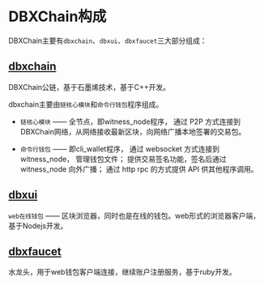 # DBXChain构成

DBXChain主要有`dbxchain`、`dbxui`、`dbxfaucet`三大部分组成：

## [<b>dbxchain</b>](../dbxchain/introduction.md)

DBXChain公链，基于石墨烯技术，基于C++开发。

dbxchain主要由`链核心模块`和`命令行钱包`程序组成。

- `链核心模块` —— 全节点，即witness_node程序， 通过 P2P 方式连接到DBXChain网络，从网络接收最新区块，向网络广播本地签署的交易包。

- `命令行钱包` —— 即cli_wallet程序， 通过 websocket 方式连接到 witness_node， 管理钱包文件； 提供交易签名功能，签名后通过 witness_node 向外广播； 通过 http rpc 的方式提供 API 供其他程序调用。


## [<b>dbxui</b>](dbxui_introduction.md) 

`web在线钱包` —— 区块浏览器，同时也是在线的钱包。web形式的浏览器客户端，基于Nodejs开发。

## [<b>dbxfaucet</b>](dbxfaucet_introduction.md) 

水龙头，用于web钱包客户端连接，继续账户注册服务，基于ruby开发。

